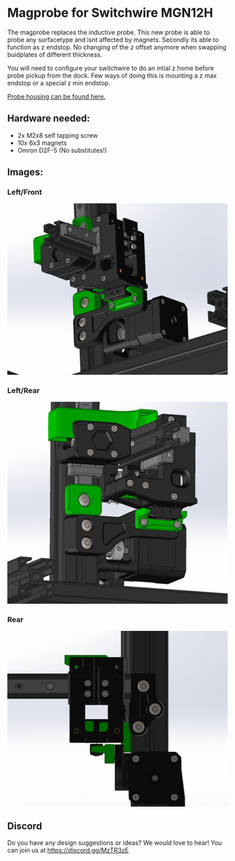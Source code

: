 # Magprobe for Switchwire MGN12H

The magprobe replaces the inductive probe. This new probe is able to probe any surfacetype and isnt affected by magnets. 
Secondly its able to function as z endstop. No changing of the z offset anymore when swapping buidplates of different thickness.

You will need to configure your switchwire to do an intial z home before probe pickup from the dock. Few ways of doing this is mounting a z max endstop or a special z min endstop. 


[Probe housing can be found here.](../../../All_Printers/Microswitch_Probe/STLs/omron_d2f-5_microswitch_probe_body_x1_rev2.STL)

## Hardware needed: 
- 2x M2x8 self tapping screw 
- 10x 6x3 magnets 
- Omron D2F-5 (No substitutes!) 

## Images:
### Left/Front
![Left/Front View](./Pictures/1.JPG "Left/Front View")
### Left/Rear
![Left/Rear View](./Pictures/2.JPG "Left/Rear View")
### Rear
![Rear View](./Pictures/3.JPG "Rear View")

## Discord
Do you have any design suggestions or ideas? We would love to hear! You can join us at https://discord.gg/MzTR3zE



